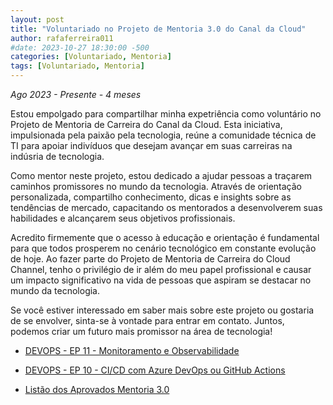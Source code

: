 ```yaml
---
layout: post
title: "Voluntariado no Projeto de Mentoria 3.0 do Canal da Cloud"
author: rafaferreira011
#date: 2023-10-27 18:30:00 -500
categories: [Voluntariado, Mentoria]
tags: [Voluntariado, Mentoria]
---
```

*Ago 2023 - Presente - 4 meses*

Estou empolgado para compartilhar minha expetriência como voluntário no Projeto de Mentoria de Carreira do Canal da Cloud. Esta iniciativa, impulsionada pela paixão pela tecnologia, reúne a comunidade técnica de TI para apoiar indivíduos que desejam avançar em suas carreiras na indúsria de tecnologia.

Como mentor neste projeto, estou dedicado a ajudar pessoas a traçarem caminhos promissores no mundo da tecnologia. Através de orientação personalizada, compartilho conhecimento, dicas e insights sobre as tendências de mercado, capacitando os mentorados a desenvolverem suas habilidades e alcançarem seus objetivos profissionais.

Acredito firmemente que o acesso à educação e orientação é fundamental para que todos prosperem no cenário tecnológico em constante evolução de hoje. Ao fazer parte do Projeto de Mentoria de Carreira do Cloud Channel, tenho o privilégio de ir além do meu papel profissional e causar um impacto significativo na vida de pessoas que aspiram se destacar no mundo da tecnologia.

Se você estiver interessado em saber mais sobre este projeto ou gostaria de se envolver, sinta-se à vontade para entrar em contato. Juntos, podemos criar um futuro mais promissor na área de tecnologia!

- <i class="fab fa-youtube"></i> [DEVOPS - EP 11 - Monitoramento e Observabilidade](https://www.youtube.com/watch?v=-rYhXprMJO4&ab_channel=UnicastCloudLab)

- <i class="fab fa-youtube"></i> [DEVOPS - EP 10 - CI/CD com Azure DevOps ou GitHub Actions](https://www.youtube.com/watch?v=hxiluSC8E_U&t=910s&ab_channel=UnicastCloudLab)

- <i class="fab fa-youtube"></i> [Listão dos Aprovados Mentoria 3.0](https://www.youtube.com/watch?v=aCDflhewrhI&t=568s&ab_channel=CanaldaCloud)
